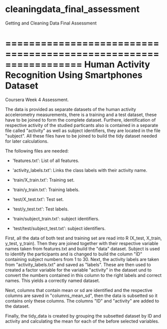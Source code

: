 # cleaningdata_final_assessment
Getting and Cleaning Data Final Assessment

=================================================================
Human Activity Recognition Using Smartphones Dataset
==================================================================
Coursera Week 4 Assessment. 

The data is provided as separate datasets of the human activity accelerometry measurements, there is a training and a test dataset, these have to be joined to form the
complete dataset. Furthere, identification of respective activity of the studied particants also is contained in
a separate file called "activity" as well as subject identifiers, they are located in the file "subject". All these
files have to be joined to build the tidy dataset needed for later calculations. 

The following files are needed:

- 'features.txt': List of all features.

- 'activity_labels.txt': Links the class labels with their activity name.

- 'train/X_train.txt': Training set.

- 'train/y_train.txt': Training labels.

- 'test/X_test.txt': Test set.

- 'test/y_test.txt': Test labels.

- 'train/subject_train.txt': subject identifiers.

- 'test/test/subject_test.txt': subject identifiers.

First, all the data of both test and training set are read into R (X_test, X_train, y_test, y_train). Then they are joined together 
with their respective variable names taken from features.txt and build the "data" dataset. Subject is used to identify the participants and is changed to 
build the column "ID" containing subject numbers from 1 to 30. 
Next, the activity labels are taken from "activity_labels.txt" and saved as "labels". These are then used to created a factor variable for the variable
"activity" in the dataset und to convert the numbers contained in this column to the right labels and correct names. 
This yields a correctly named dataset.

Next, columns that contain mean or sd are identified and the respective columns are saved in "columns_mean_sd", then
the data is subsetted so it contains only these columns. The columns "ID" and "activity" are added to the dataset. 

Finally, the tidy_data is created by grouping the subsetted dataset by ID and activity and calculating the mean for each of the before selected variables. 

